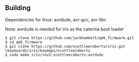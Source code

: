 ## Building

Dependencies for linux: avrdude, avr-gcc, avr-libc

Note: avrdude is needed for iris as the caterina boot loader

 [qmk]: https://github.com/jackhumbert/qmk_firmware

```
$ git clone https://github.com/jackhumbert/qmk_firmware.git
$ cd qmk_firmware
$ git clone https://github.com/scottleeroberts/iris.git \keyboards/iris/keymaps/scottleeroberts
$ sudo make iris/rev2:scottleeroberts:avrdude
